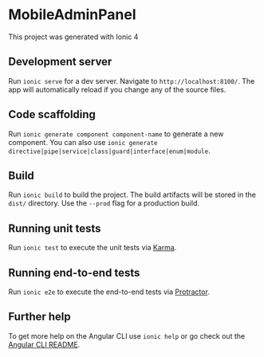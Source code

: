 # MobileAdminPanel

This project was generated with Ionic 4

## Development server

Run `ionic serve` for a dev server. Navigate to `http://localhost:8100/`. The app will automatically reload if you change any of the source files.

## Code scaffolding

Run `ionic generate component component-name` to generate a new component. You can also use `ionic generate directive|pipe|service|class|guard|interface|enum|module`.

## Build

Run `ionic build` to build the project. The build artifacts will be stored in the `dist/` directory. Use the `--prod` flag for a production build.

## Running unit tests

Run `ionic test` to execute the unit tests via [Karma](https://karma-runner.github.io).

## Running end-to-end tests

Run `ionic e2e` to execute the end-to-end tests via [Protractor](http://www.protractortest.org/).

## Further help

To get more help on the Angular CLI use `ionic help` or go check out the [Angular CLI README](https://github.com/angular/angular-cli/blob/master/README.md).
